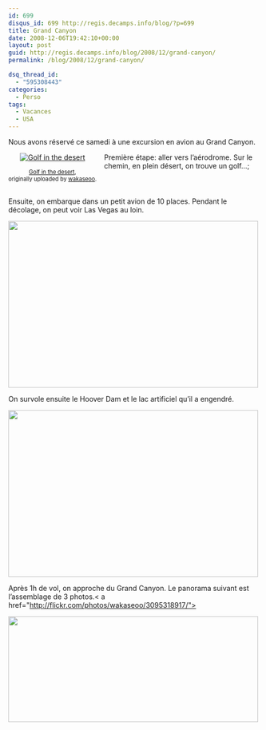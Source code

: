 ```yaml
---
id: 699
disqus_id: 699 http://regis.decamps.info/blog/?p=699
title: Grand Canyon
date: 2008-12-06T19:42:10+00:00
layout: post
guid: http://regis.decamps.info/blog/2008/12/grand-canyon/
permalink: /blog/2008/12/grand-canyon/

dsq_thread_id:
  - "595308443"
categories:
  - Perso
tags:
  - Vacances
  - USA
---
```

Nous avons réservé ce samedi à une excursion en avion au Grand Canyon.
  
<!--more-->

<div style="float: left; text-align: center; margin-right: 15px; margin-bottom: 15px;">
  <a href="http://www.flickr.com/photos/wakaseoo/3095242175/" title="photo sharing"><img src="http://farm4.static.flickr.com/3204/3095242175_fe89552d5d_t.jpg" alt="Golf in the desert" /></a><br /> <span style="font-size: 0.8em; margin-top: 0px;"><br /> <a href="http://www.flickr.com/photos/wakaseoo/3095242175/">Golf in the desert</a>,<br /> originally uploaded by <a href="http://www.flickr.com/people/wakaseoo/">wakaseoo</a>.<br /> </span>
</div>

Première étape: aller vers l’aérodrome. Sur le chemin, en plein désert, on trouve un golf…;
  
<br clear="all" />

Ensuite, on embarque dans un petit avion de 10 places. Pendant le décolage, on peut voir Las Vegas au loin.
  
[<img alt="" src="http://static.flickr.com/3083/3096131208_d36881e223.jpg?v=0" title="Las Vegas au loin" class="aligncenter" width="500" height="334" />](http://flickr.com/photos/wakaseoo/3096131208)

On survole ensuite le Hoover Dam et le lac artificiel qu’il a engendré.
  
[<img alt="" src="http://static.flickr.com/3001/3095321843_c5cb654065.jpg?v=0" title="Hoover Dam et Lake Mead" class="alignnone" width="500" height="334" />](http://flickr.com/photos/wakaseoo/3095321843/)

Après 1h de vol, on approche du Grand Canyon. Le panorama suivant est l’assemblage de 3 photos.< a href="http://flickr.com/photos/wakaseoo/3095318917/">
  
<img alt="" src="http://static.flickr.com/3003/3095318917_2771e91582.jpg?v=0" title="Grand Canyon" class="aligncenter" width="500" height="212" /></a>

